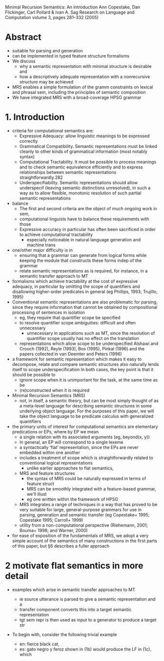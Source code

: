 Minimal Recursion Semantics: An Introduction
Ann Copestake, Dan Flickinger, Carl Pollard & Ivan A. Sag
Research on Language and Computation volume 3, pages 281–332 (2005)

# Abstract

* suitable for parsing and generation
* can be implemented in typed feature structure formalisms
* We discuss
  * why a semantic representation with minimal structure is desirable and
  * how a descriptively adequate representation with a nonrecursive structure
    may be achieved
* MRS enables
  a simple formulation of the gramm constraints on lexical and phrasal sem,
  including the principles of semantic composition
* We have integrated MRS with a broad-coverage HPSG grammar

# 1. Introduction

* criteria for computational semantics are:
  * Expressive Adequacy: allow linguistic meanings to be expressed correctly
  * Grammatical Compatibility. Semantic representations must be linked cleanly
    to other kinds of grammatical information (most notably syntax)
  * Computational Tractability. It must be possible to process meanings and to
    check semantic equivalence efficiently and to express relationships between
    semantic representations straightforwardly.282
  * Underspecifiability. Semantic representations should allow underspecif
    (leaving semantic distinctions unresolved), in such a way as to allow
    flexible, monotonic resolution of such partial semantic representations
* balance
  * The first and second criteria are the object of much ongoing work in sem,
  * computational linguists have to balance these requirements with those
  * Expressive accuracy in particular has often been sacrificed in order to
    achieve computational tractability
    * especially noticeable in natural language generation and machine trans
* one/other major difficulty is in
  * ensuring that a grammar can generate from logical forms
    while keeping the module that constructs these forms indep of the grammar
  * relate semantic representations
    as is required, for instance, in a semantic transfer approach to MT
* formalisms which achieve tractability at the cost of expressive adequacy,
  in particular by omitting the scope of quantifiers and
  disallowing higher-order predicates in general
  (eg Phillips, 1993; Trujillo, 1995)
* Conventional semantic representations are also problematic for parsing, since
  they require information that cannot be obtained by compositional processing
  of sentences in isolation
  * eg, they require that quantifier scope be specified
  * to resolve quantifier scope ambiguities: difficult and often unnecessary
    * unnecessary in applications such as MT, since the resolution of
      quantifier scope usually has no effect on the translation
  * representations which allow scope to be underspecified
    Alshawi and Crouch (1992), Reyle (1993), Bos (1995), Pinkal (1996) and the
    papers collected in van Deemter and Peters (1996)
* a framework for semantic representation which makes it easy to
  decompose, relate and compare semantic structures
  also naturally lends itself to scope underspecification
  In both cases, the key point is that it should be possible to
  * ignore scope when it is unimportant for the task, at the same time as be
  * (re)constructed when it is required
* Minimal Recursion Semantics (MRS)
  * not, in itself, a semantic theory, but can be most simply thought of as a
    meta-level language for describing semantic structures in some underlying
    object language. For the purposes of this paper, we will take the object
    language to be predicate calculus with generalized quantifiers
* the primary units of interest for computational semantics are
  elementary predications or EPs, where by EP we mean
  * a single relation with its associated arguments (eg, beyond(x, y))
  * In general, an EP will correspond to a single lexeme
  * a syntactically ‘flat’ representation, since
    the EPs are never embedded within one another
  * includes a treatment of scope which is straightforwardly related to
    conventional logical representations
    * unlike earlier approaches to flat semantics,
  * MRS and feature structures
    * the syntax of MRS could be naturally expressed in terms of feature struct
    * MRS can be smoothly integrated with a feature-based grammar, we'll illust
    * eg one written within the framework of HPSG
  * MRS integrates a range of techniques in a way that has proved to be very
    suitable for large, general-purpose grammars for use in parsing, generation
    and semantic transfer (eg Copestake+ 1995; Copestake 1995; Carroll+ 1999)
  * utility from a non-computational perspective
    (Riehemann, 2001; Bouma+ 1998; and Warner, 2000)
* for ease of exposition of the fundamentals of MRS, we adopt a very simple
  account of the semantics of many constructions in the first parts of this
  paper, but §6 describes a fuller approach

# 2 motivate flat semantics in more detail

* examples which arise in semantic transfer approaches to MT
  * ie source utterance is parsed to give a semantic representation and a
  * transfer component converts this into a target semantic representation
  * tgt sem repr is then used as input to a generator to produce a target str

* To begin with, consider the following trivial example
  * en: fierce black cat,
  * es: gato negro y feroz shown in (1b) would produce the LF in (1c), which
